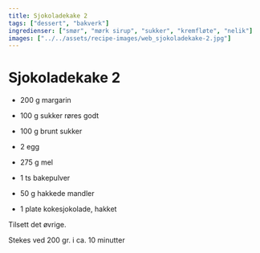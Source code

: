 ```yaml
---
title: Sjokoladekake 2
tags: ["dessert", "bakverk"]
ingredienser: ["smør", "mørk sirup", "sukker", "kremfløte", "nelik"]
images: ["../../assets/recipe-images/web_sjokoladekake-2.jpg"]
---
```


# Sjokoladekake 2

- 200 g margarin
- 100 g sukker
  røres godt

- 100 g brunt sukker

- 2 egg
- 275 g mel
- 1 ts bakepulver
- 50 g hakkede mandler
- 1 plate kokesjokolade, hakket

Tilsett det øvrige.

Stekes ved 200 gr. i ca. 10 minutter
